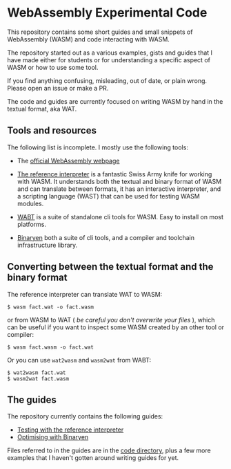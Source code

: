 WebAssembly Experimental Code
=============================

This repository contains some short guides and small snippets of
WebAssembly (WASM) and code interacting with WASM.

The repository started out as a various examples, gists and guides
that I have made either for students or for understanding a specific
aspect of WASM or how to use some tool.

If you find anything confusing, misleading, out of date, or plain
wrong. Please open an issue or make a PR.

The code and guides are currently focused on writing WASM by hand in
the textual format, aka WAT.


Tools and resources
-------------------

The following list is incomplete. I mostly use the following tools:

* The [official WebAssembly webpage](https://webassembly.org/)

* [The reference
  interpreter](https://github.com/WebAssembly/spec/tree/master/interpreter)
  is a fantastic Swiss Army knife for working with WASM. It
  understands both the textual and binary format of WASM and can
  translate between formats, it has an interactive interpreter, and a
  scripting language (WAST) that can be used for testing WASM
  modules.

* [WABT](https://github.com/WebAssembly/wabt) is a suite of standalone
  cli tools for WASM. Easy to install on most platforms.

* [Binaryen](https://github.com/WebAssembly/binaryen) both a suite of
  cli tools, and a compiler and toolchain infrastructure library.


Converting between the textual format and the binary format
-----------------------------------------------------------

The reference interpreter can translate WAT to WASM:

    $ wasm fact.wat -o fact.wasm

or from WASM to WAT ( *be careful you don't overwrite your files* ),
which can be useful if you want to inspect some WASM created by an
other tool or compiler:

    $ wasm fact.wasm -o fact.wat

Or you can use `wat2wasm` and `wasm2wat` from WABT:

    $ wat2wasm fact.wat
    $ wasm2wat fact.wasm


The guides
----------

The repository currently contains the following guides:

* [Testing with the reference interpreter](code/Testing_with_reference_interpreter.md)
* [Optimising with Binaryen](code/Optimising_with_binaryen.md)

Files referred to in the guides are in the [code directory](./code),
plus a few more examples that I haven't gotten around writing guides
for yet.
